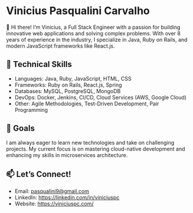 # Vinicius Pasqualini Carvalho

👋 Hi there! I’m Vinicius, a Full Stack Engineer with a passion for building innovative web applications and solving complex problems. With over 8 years of experience in the industry, I specialize in Java, Ruby on Rails, and modern JavaScript frameworks like React.js.

## 🔧 Technical Skills

- Languages: Java, Ruby, JavaScript, HTML, CSS
- Frameworks: Ruby on Rails, React.js, Spring
- Databases: MySQL, PostgreSQL, MongoDB
- DevOps: Docker, Jenkins, CI/CD, Cloud Services (AWS, Google Cloud)
- Other: Agile Methodologies, Test-Driven Development, Pair Programming

## 🎯 Goals

I am always eager to learn new technologies and take on challenging projects. My current focus is on mastering cloud-native development and enhancing my skills in microservices architecture.

## 📫 Let’s Connect!
- Email: pasqualini9@gmail.com
- LinkedIn: https://linkedin.com/in/viniciuspc
- Website: https://viniciuspc.com/


<!---
viniciuspc/viniciuspc is a ✨ special ✨ repository because its `README.md` (this file) appears on your GitHub profile.
You can click the Preview link to take a look at your changes.
--->
